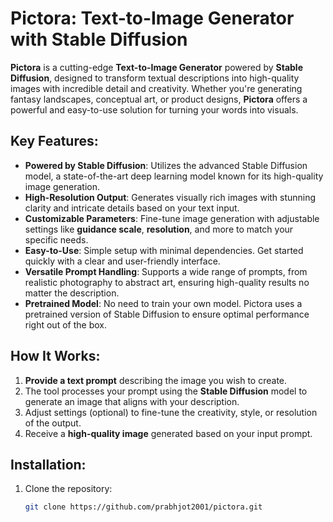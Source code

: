 # Pictora: Text-to-Image Generator with Stable Diffusion

**Pictora** is a cutting-edge **Text-to-Image Generator** powered by **Stable Diffusion**, designed to transform textual descriptions into high-quality images with incredible detail and creativity. Whether you're generating fantasy landscapes, conceptual art, or product designs, **Pictora** offers a powerful and easy-to-use solution for turning your words into visuals.

## Key Features:
- **Powered by Stable Diffusion**: Utilizes the advanced Stable Diffusion model, a state-of-the-art deep learning model known for its high-quality image generation.
- **High-Resolution Output**: Generates visually rich images with stunning clarity and intricate details based on your text input.
- **Customizable Parameters**: Fine-tune image generation with adjustable settings like **guidance scale**, **resolution**, and more to match your specific needs.
- **Easy-to-Use**: Simple setup with minimal dependencies. Get started quickly with a clear and user-friendly interface.
- **Versatile Prompt Handling**: Supports a wide range of prompts, from realistic photography to abstract art, ensuring high-quality results no matter the description.
- **Pretrained Model**: No need to train your own model. Pictora uses a pretrained version of Stable Diffusion to ensure optimal performance right out of the box.

## How It Works:
1. **Provide a text prompt** describing the image you wish to create.
2. The tool processes your prompt using the **Stable Diffusion** model to generate an image that aligns with your description.
3. Adjust settings (optional) to fine-tune the creativity, style, or resolution of the output.
4. Receive a **high-quality image** generated based on your input prompt.

## Installation:

1. Clone the repository:
   ```bash
   git clone https://github.com/prabhjot2001/pictora.git
